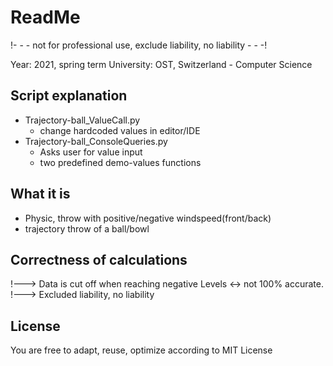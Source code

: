 # ReadMe

!- - - not for professional use, exclude liability, no liability  - - -!

Year: 2021, spring term
University: OST, Switzerland - Computer Science

## Script explanation
- Trajectory-ball_ValueCall.py
  - change hardcoded values in editor/IDE
- Trajectory-ball_ConsoleQueries.py
  - Asks user for value input
  - two predefined demo-values functions
 
## What it is
- Physic, throw with positive/negative windspeed(front/back)
- trajectory throw of a ball/bowl

## Correctness of calculations
!---> Data is cut off when reaching negative Levels <-> not 100% accurate.
!---> Excluded liability, no liability

## License
You are free to adapt, reuse, optimize according to MIT License
